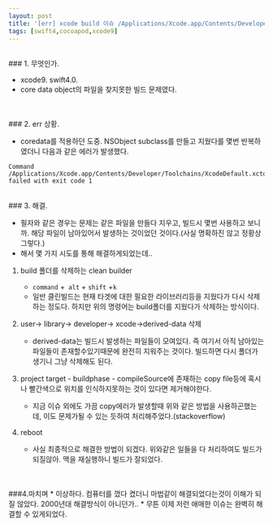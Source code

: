 ```yaml
---
layout: post
title: '[err] xcode build 이슈 /Applications/Xcode.app/Contents/Developer/Toolchains/XcodeDefault.xctoolchain/usr/bin/swiftc failed with exit code 1'
tags: [swift4,cocoapod,xcode9]
---
```


<br>
### 1. 무엇인가.

* xcode9. swift4.0.
* core data object의 파일을 찾지못한 빌드 문제였다. 

<br>
<br>
### 2. err 상황.

* coredata를 적용하던 도중. NSObject subclass를 만들고 지웠다를 몇번 반복하였더니 다음과 같은 에러가 발생했다.


```
Command /Applications/Xcode.app/Contents/Developer/Toolchains/XcodeDefault.xctoolchain/usr/bin/swiftc failed with exit code 1
```

<br>
### 3. 해결.

* 필자와 같은 경우는 문제는 같은 파일을 만들다 지우고, 빌드시 몇번 사용하고 보니까. 해당 파일이 남아있어서 발생하는 것이었던 것이다.(사실 명확하진 않고 정황상 그렇다.)
* 해서 몇 가지 시도를 통해 해결하게되었는데..


1. build 폴더를 삭제하는 clean builder  
	* `command` +` alt` + `shift` +`k` 
	* 일반 클린빌드는 현재 타겟에 대한 필요한 라이브러리등을  지웠다가 다시 삭제하는 정도다.  하지만 위의 명령어는 build폴더를 지웠다가 삭제하는 방식이다.

	
2. user-> library-> developer-> xcode->derived-data 삭제
	* derived-data는 빌드시 발생하는 파일들이 모여있다. 즉 여기서 아직 남아있는 파일들이 존재할수있기때문에 완전히 지워주는 것이다. 빌드하면 다시 폴더가 생기니 그냥 삭제해도 된다.

3. project target - buildphase - compileSource에 존재하는 copy file등에 혹시나 빨간색으로 위치를 인식하지못하는 것이 있다면 제거해야한다. 
	* 지금 이슈 외에도 가끔 copy에러가 발생할때 위와 같은 방법을 사용하곤했는데, 이도 문제가될 수 있는 듯하여 처리해주었다.(stackoverflow)

4. reboot
	* 사실 최종적으로 해결한 방법이 되겠다. 위와같은 일들을 다 처리하여도 빌드가 되질않아. 맥을 재실행하니 빌드가 잘되었다.


<br>
<br>
###4.마치며
* 이상하다. 컴퓨터를 껐다 켰더니 마법같이 해결되었다는것이 이해가 되질 않았다. 2000년대 해결방식이 아니던가..
* 무튼 이제 저런 애매한 이슈는 완벽히 해결할 수 있게되었다.
